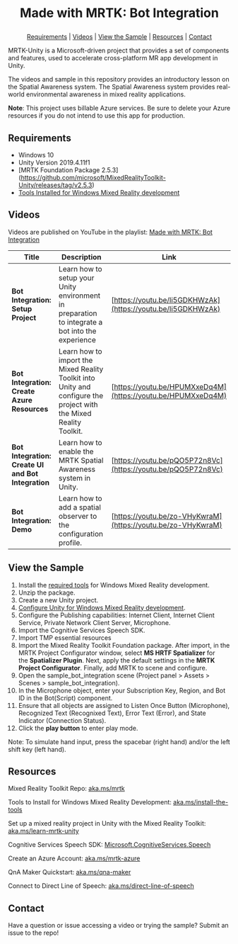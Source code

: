 # <p align="center">Made with MRTK: Bot Integration</p>
<p align="center">
  <a href="https://github.com/aprilspeight/mrtk-spatial-awareness/blob/master/README.md#requirements">Requirements</a> |
  <a href="https://github.com/aprilspeight/mrtk-spatial-awareness/blob/master/README.md#videos">Videos</a> |
  <a href="https://github.com/aprilspeight/mrtk-spatial-awareness/blob/master/README.md#view-the-sample">View the Sample</a> | 
  <a href="https://github.com/aprilspeight/mrtk-spatial-awareness/blob/master/README.md#resources">Resources</a> | 
  <a href="https://github.com/aprilspeight/mrtk-spatial-awareness/blob/master/README.md#contact">Contact</a>
</p>

MRTK-Unity is a Microsoft-driven project that provides a set of components and features, used to accelerate cross-platform MR app development in Unity.

The videos and sample in this repository provides an introductory lesson on the Spatial Awareness system. The Spatial Awareness system provides real-world environmental awareness in mixed reality applications.

**Note**: This project uses billable Azure services. Be sure to delete your Azure resources if you do not intend to use this app for production.

## Requirements

- Windows 10
- Unity Version 2019.4.11f1
- [MRTK Foundation Package 2.5.3] (https://github.com/microsoft/MixedRealityToolkit-Unity/releases/tag/v2.5.3)
- [Tools Installed for Windows Mixed Reality development](https://docs.microsoft.com/en-us/windows/mixed-reality/develop/install-the-tools?tabs=unity)

## Videos

Videos are published on YouTube in the playlist: [Made with MRTK: Bot Integration](https://www.youtube.com/c/vogueandcode)

|  Title |  Description |  Link |
|---|---|---|
| **Bot Integration: Setup Project**  | Learn how to setup your Unity environment in preparation to integrate a bot into the experience  | [https://youtu.be/li5GDKHWzAk](https://youtu.be/li5GDKHWzAk)  |
| **Bot Integration: Create Azure Resources** |  Learn how to import the Mixed Reality Toolkit into Unity and configure the project with the Mixed Reality Toolkit. | [https://youtu.be/HPUMXxeDq4M](https://youtu.be/HPUMXxeDq4M) |
| **Bot Integration: Create UI and Bot Integration**  | Learn how to enable the MRTK Spatial Awareness system in Unity.  | [https://youtu.be/pQO5P72n8Vc](https://youtu.be/pQO5P72n8Vc)    |
| **Bot Integration: Demo** | Learn how to add a spatial observer to the configuration profile.  | [https://youtu.be/zo-VHyKwraM](https://youtu.be/zo-VHyKwraM)  |


## View the Sample

1. Install the [required tools](https://aka.ms/install-the-tools) for Windows Mixed Reality development.
2. Unzip the package.
3. Create a new Unity project.
4. [Configure Unity for Windows Mixed Reality development](https://aka.ms/learn-mrtk-unity).
5. Configure the Publishing capabilities: Internet Client, Internet Client Service, Private Network Client Server, Microphone.
6. Import the Cognitive Services Speech SDK.
7. Import TMP essential resources
8. Import the Mixed Reality Toolkit Foundation package. After import, in the MRTK Project Configurator window, select **MS HRTF Spatializer** for the **Spatializer Plugin**. 
Next, apply the default settings in the **MRTK Project Configurator**. Finally, add MRTK to scene and configure.
9. Open the sample_bot_integration scene (Project panel > Assets > Scenes > sample_bot_integration).
10. In the Microphone object, enter your Subscription Key, Region, and Bot ID in the Bot(Script) component.
11. Ensure that all objects are assigned to Listen Once Button (Microphone), Recognized Text (Recognixed Text), Error Text (Error), and State Indicator (Connection Status).
12. Click the **play button** to enter play mode.

Note: To simulate hand input, press the spacebar (right hand) and/or the left shift key (left hand).

## Resources

Mixed Reality Toolkit Repo: [aka.ms/mrtk](https://aka.ms/mrtk)

Tools to Install for Windows Mixed Reality Development: [aka.ms/install-the-tools](https://aka.ms/install-the-tools/?WT.mc_id=spatial-10982-apspeigh)

Set up a mixed reality project in Unity with the Mixed Reality Toolkit: [aka.ms/learn-mrtk-unity](https://aka.ms/learn-mrtk-unity/?WT.mc_id=spatial-10982-apspeigh)

Cognitive Services Speech SDK: [Microsoft.CognitiveServices.Speech](https://www.nuget.org/packages/Microsoft.CognitiveServices.Speech)

Create an Azure Account: [aka.ms/mrtk-azure](aka.ms/mrtk-azure)

QnA Maker Quickstart: [aka.ms/qna-maker](https://docs.microsoft.com/azure/cognitive-services/qnamaker/quickstarts/create-publish-knowledge-base?tabs=v1/?WT.mc_id=spatial-10640-apspeigh)

Connect to Direct Line of Speech: [aka.ms/direct-line-of-speech](https://docs.microsoft.com/azure/bot-service/bot-service-channel-connect-directlinespeech/?WT.mc_id=spatial-10640-apspeigh)

## Contact

Have a question or issue accessing a video or trying the sample? Submit an issue to the repo!
